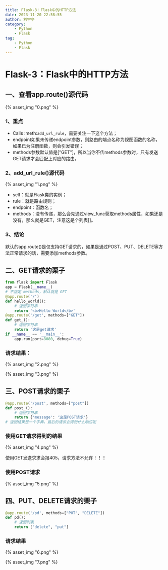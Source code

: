 ```yaml
---
title: Flask-3：Flask中的HTTP方法
date: 2023-11-20 22:58:55
author: 刘宇亭
category:
    - Python
    - Flask
tag:
    - Python
    - Flask
---
```

# Flask-3：Flask中的HTTP方法

## 一、查看app.route()源代码

{% asset_img "0.png" %}

### 1、重点

- Calls :meth:`add_url_rule`，需要关注一下这个方法；
- endpoint如果未传递endpoint参数，则路由的端点名称为视图函数的名称，如果已为注册函数，则会引发错误；
- methods参数默认值是["GET"]，所以当你不传methods参数时，只有发送GET请求才会匹配上对应的路由。

### 2、add_url_rule()源代码

{% asset_img "1.png" %}

- self：就是Flask类的实例；
- rule：就是路由规则；
- endpoint：函数名；
- methods：没有传递，那么会先通过view_func获取methods属性，如果还是没有，那么就是GET，注意这是个列表[]。

### 3、结论

默认的app.route()是仅支持GET请求的，如果是通过POST、PUT、DELETE等方法正常请求的话，需要添加methods参数。

## 二、GET请求的栗子

```python
from flask import Flask
app = Flask(__name__)
# 不指定 methods，默认就是 GET
@app.route('/')
def hello_world():
    # 返回字符串
    return '<b>Hello World</b>'
@app.route('/get', methods=["GET"])
def get_():
    # 返回字符串
    return '这是get请求'
if __name__ == '__main__':
    app.run(port=8080, debug=True)
```

### 请求结果：

{% asset_img "2.png" %}

{% asset_img "3.png" %}

## 三、POST请求的栗子

```python
@app.route('/post', methods=["post"])
def post_():
    # 返回字符串
    return {'message': '这是POST请求'}
# 返回结果是一个字典，最后的请求会得到什么响应呢
```

### 使用GET请求得到的结果

{% asset_img "4.png" %}

使用GET发送求求会报405，请求方法不允许！！！

### 使用POST请求

{% asset_img "5.png" %}

## 四、PUT、DELETE请求的栗子

```python
@app.route('/pd', methods=["PUT", "DELETE"])
def pd():
    # 返回列表
    return ["delete", "put"]
```

### 请求结果

{% asset_img "6.png" %}

{% asset_img "7.png" %}